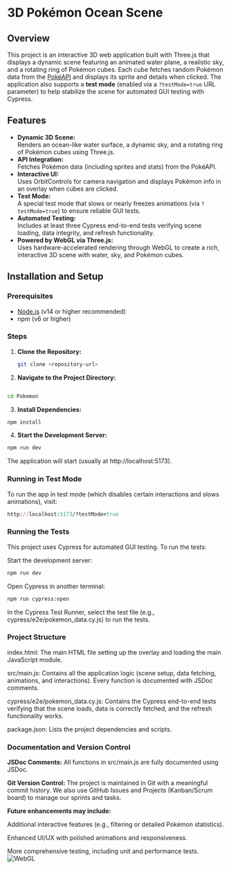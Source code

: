 # 3D Pokémon Ocean Scene

## Overview
This project is an interactive 3D web application built with Three.js that displays a dynamic scene featuring an animated water plane, a realistic sky, and a rotating ring of Pokémon cubes. Each cube fetches random Pokémon data from the [PokéAPI](https://pokeapi.co/) and displays its sprite and details when clicked. The application also supports a **test mode** (enabled via a `?testMode=true` URL parameter) to help stabilize the scene for automated GUI testing with Cypress.


## Features
- **Dynamic 3D Scene:**  
  Renders an ocean-like water surface, a dynamic sky, and a rotating ring of Pokémon cubes using Three.js.
- **API Integration:**  
  Fetches Pokémon data (including sprites and stats) from the PokéAPI.
- **Interactive UI:**  
  Uses OrbitControls for camera navigation and displays Pokémon info in an overlay when cubes are clicked.
- **Test Mode:**  
  A special test mode that slows or nearly freezes animations (via `?testMode=true`) to ensure reliable GUI tests.
- **Automated Testing:**  
  Includes at least three Cypress end-to-end tests verifying scene loading, data integrity, and refresh functionality.
- **Powered by WebGL via Three.js:**  
  Uses hardware-accelerated rendering through WebGL to create a rich, interactive 3D scene with water, sky, and Pokémon cubes.

## Installation and Setup

### Prerequisites
- [Node.js](https://nodejs.org/) (v14 or higher recommended)
- npm (v6 or higher)

### Steps
1. **Clone the Repository:**
   ```bash
   git clone <repository-url>

2. **Navigate to the Project Directory:**

```bash

cd Pokemon
```
3. **Install Dependencies:**

```bash
npm install
```
4. **Start the Development Server:**

```bash
npm run dev
```
The application will start (usually at http://localhost:5173).

### Running in Test Mode
To run the app in test mode (which disables certain interactions and slows animations), visit:
```ruby
http://localhost:5173/?testMode=true
```

### Running the Tests
This project uses Cypress for automated GUI testing. To run the tests:

Start the development server:

```bash
npm run dev
```
Open Cypress in another terminal:

```bash
npm run cypress:open
```
In the Cypress Test Runner, select the test file (e.g., cypress/e2e/pokemon_data.cy.js) to run the tests.

### Project Structure
index.html:
The main HTML file setting up the overlay and loading the main JavaScript module.

src/main.js:
Contains all the application logic (scene setup, data fetching, animations, and interactions). Every function is documented with JSDoc comments.

cypress/e2e/pokemon_data.cy.js:
Contains the Cypress end-to-end tests verifying that the scene loads, data is correctly fetched, and the refresh functionality works.

package.json:
Lists the project dependencies and scripts.

### Documentation and Version Control
**JSDoc Comments:**
All functions in src/main.js are fully documented using JSDoc.

**Git Version Control:**
The project is maintained in Git with a meaningful commit history. We also use GitHub Issues and Projects (Kanban/Scrum board) to manage our sprints and tasks.

**Future enhancements may include:**

Additional interactive features (e.g., filtering or detailed Pokémon statistics).

Enhanced UI/UX with polished animations and responsiveness.

More comprehensive testing, including unit and performance tests.
![WebGL](https://img.shields.io/badge/WebGL-Enabled-green?logo=webgl)


